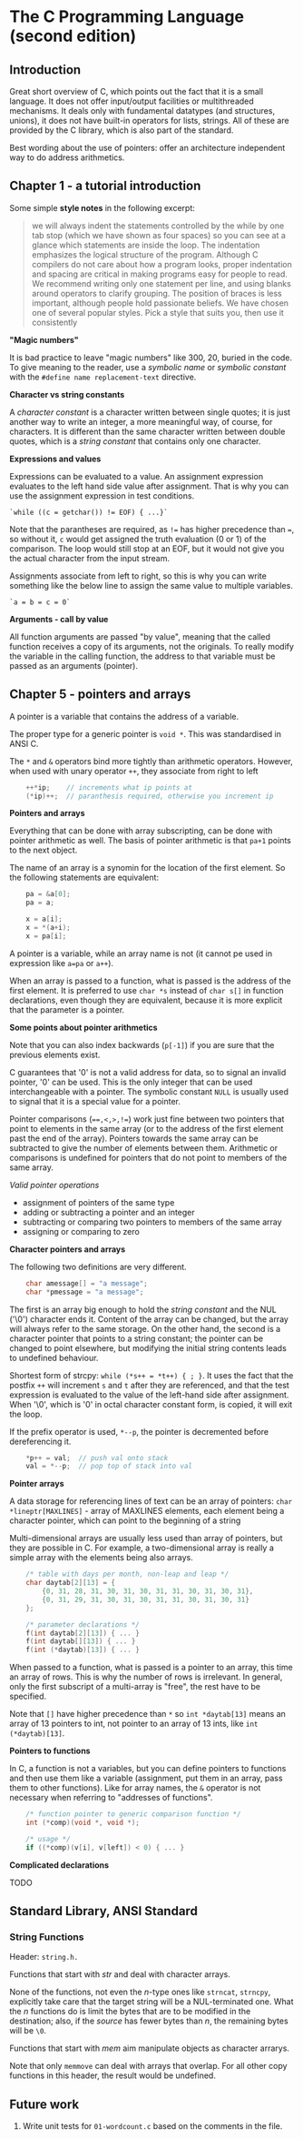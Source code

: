 # The C Programming Language (second edition)

## Introduction

Great short overview of C, which points out the fact that it is a small language. It does not offer input/output facilities or multithreaded mechanisms. It deals only with fundamental datatypes (and structures, unions), it does not have built-in operators for lists, strings. All of these are provided by the C library, which is also part of the standard.

Best wording about the use of pointers: offer an architecture independent way to do address arithmetics.

## Chapter 1 - a tutorial introduction

Some simple **style notes** in the following excerpt:

> we will always indent the statements controlled by the while by one tab stop
> (which we have shown as four spaces) so you can see at a glance which statements 
> are inside the loop. The indentation emphasizes the logical structure of the program.
> Although C compilers do not care about how a program looks, proper indentation 
> and spacing are critical in making programs easy for people to read. We recommend 
> writing only one statement per line, and using blanks around operators to clarify 
> grouping. The position of braces is less important, although people hold passionate 
> beliefs. We have chosen one of several popular styles. Pick a style that suits you, 
> then use it consistently

**"Magic numbers"**

It is bad practice to leave "magic numbers" like 300, 20, buried in the code. To give meaning to the reader, use a *symbolic name* or *symbolic constant* with the `#define name replacement-text` directive.

**Character vs string constants**

A *character constant* is a character written between single quotes; it is just another way to write an integer, a more meaningful way, of course, for characters. It is different than the same character written between double quotes, which is a *string constant* that contains only one character.

**Expressions and values**

Expressions can be evaluated to a value. An assignment expression evaluates to the left hand side value after assignment. That is why you can use the assignment expression in test conditions.

    `while ((c = getchar()) != EOF) { ...}`

Note that the parantheses are required, as `!=` has higher precedence than `=`, so without it, `c` would get assigned the truth evaluation (0 or 1) of the comparison. The loop would still stop at an EOF, but it would not give you the actual character from the input stream.

Assignments associate from left to right, so this is why you can write something like the below line to assign the same value to multiple variables.

    `a = b = c = 0`

**Arguments - call by value**

All function arguments are passed "by value", meaning that the called function receives a copy of its arguments, not the originals. To really modify the variable in the calling function, the address to that variable must be passed as an arguments (pointer).


## Chapter 5 - pointers and arrays

A pointer is a variable that contains the address of a variable.

The proper type for a generic pointer is `void *`. This was standardised in ANSI C.

The `*` and `&` operators bind more tightly than arithmetic operators. However, when used with unary operator `++`, they associate from right to left

```C
    ++*ip;    // increments what ip points at
	(*ip)++;  // paranthesis required, otherwise you increment ip
```

**Pointers and arrays**

Everything that can be done with array subscripting, can be done with pointer arithmetic as well. The basis of pointer arithmetic is that `pa+1` points to the next object.

The name of an array is a synomin for the location of the first element. So the following statements are equivalent:

```C
    pa = &a[0];
	pa = a;

	x = a[i];
	x = *(a+i);
	x = pa[i];
```

A pointer is a variable, while an array name is not (it cannot pe used in expression like `a=pa` or `a++`).

When an array is passed to a function, what is passed is the address of the first element. It is preferred to use `char *s` instead of `char s[]` in function declarations, even though they are equivalent, because it is more explicit that the parameter is a pointer.

**Some points about pointer arithmetics**

Note that you can also index backwards (`p[-1]`) if you are sure that the previous elements exist.

C guarantees that '0' is not a valid address for data, so to signal an invalid pointer, '0' can be used. This is the only integer that can be used interchangeable with a pointer. The symbolic constant `NULL` is usually used to signal that it is a special value for a pointer.

Pointer comparisons (`==,<,>,!=`) work just fine between two pointers that point to elements in the same array (or to the address of the first element past the end of the array). Pointers towards the same array can be subtracted to give the number of elements between them. Arithmetic or comparisons is undefined for pointers that do not point to members of the same array.

*Valid pointer operations*

 - assignment of pointers of the same type
 - adding or subtracting a pointer and an integer
 - subtracting or comparing two pointers to members of the same array
 - assigning or comparing to zero

**Character pointers and arrays**

The following two definitions are very different.

```C
    char amessage[] = "a message";
	char *pmessage = "a message";
```

The first is an array big enough to hold the *string constant* and the NUL ('\0') character ends it. Content of the array can be changed, but the array will always refer to the same storage. On the other hand, the second is a character pointer that points to a string constant; the pointer can be changed to point elsewhere, but modifying the initial string contents leads to undefined behaviour.

Shortest form of strcpy: `while (*s++ = *t++) { ; }`. It uses the fact that the postfix `++` will increment `s` and `t` after they are referenced, and that the test expression is evaluated to the value of the left-hand side after assignment. When '\0', which is '0' in octal character constant form, is copied, it will exit the loop.

If the prefix operator is used, `*--p`, the pointer is decremented before dereferencing it.

```C
    *p++ = val;  // push val onto stack
	val = *--p;  // pop top of stack into val
```

**Pointer arrays**

A data storage for referencing lines of text can be an array of pointers: `char *lineptr[MAXLINES]` - array of MAXLINES elements, each element being a character pointer, which can point to the beginning of a string

Multi-dimensional arrays are usually less used than array of pointers, but they
are possible in C. For example, a two-dimensional array is really a simple array
with the elements being also arrays.

```C
    /* table with days per month, non-leap and leap */
    char daytab[2][13] = {
        {0, 31, 28, 31, 30, 31, 30, 31, 31, 30, 31, 30, 31},
        {0, 31, 29, 31, 30, 31, 30, 31, 31, 30, 31, 30, 31}
    };

    /* parameter declarations */
    f(int daytab[2][13]) { ... }
	f(int daytab[][13]) { ... }
	f(int (*daytab)[13]) { ... }
```

When passed to a function, what is passed is a pointer to an array, this time an
array of rows. This is why the number of rows is irrelevant. In general, only
the first subscript of a multi-array is "free", the rest have to be specified.

Note that `[]` have higher precedence than `*` so `int *daytab[13]` means an
array of 13 pointers to int, not pointer to an array of 13 ints, like `int
(*daytab)[13]`.

**Pointers to functions**

In C, a function is not a variables, but you can define pointers to functions
and then use them like a variable (assignment, put them in an array, pass them
to other functions). Like for array names, the `&` operator is not necessary
when referring to "addresses of functions".

```C
    /* function pointer to generic comparison function */
    int (*comp)(void *, void *);

    /* usage */
    if ((*comp)(v[i], v[left]) < 0) { ... }
```

**Complicated declarations**

TODO

## Standard Library, ANSI Standard

### String Functions

Header: `string.h.`

Functions that start with *str* and deal with character arrays.

None of the functions, not even the *n*-type ones like `strncat`, `strncpy`,
explicitly take care that the target string will be a NUL-terminated one. What
the *n* functions do is limit the bytes that are to be modified in the
destination; also, if the *source* has fewer bytes than *n*, the remaining bytes
will be `\0`.

Functions that start with *mem* aim manipulate objects as character arrarys.

Note that only `memmove` can deal with arrays that overlap. For all other
copy functions in this header, the result would be undefined.


## Future work

 1. Write unit tests for `01-wordcount.c` based on the comments in the file.





